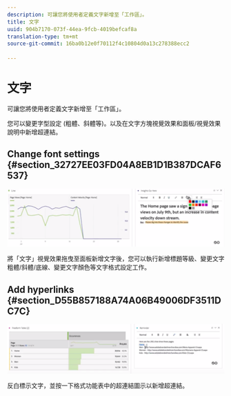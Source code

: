 ```yaml
---
description: 可讓您將使用者定義文字新增至「工作區」。
title: 文字
uuid: 904b7170-073f-44ea-9fcb-4019befcaf8a
translation-type: tm+mt
source-git-commit: 16ba0b12e0f70112f4c10804d0a13c278388ecc2

---
```



# 文字

可讓您將使用者定義文字新增至「工作區」。

您可以變更字型設定 (粗體、斜體等)。以及在文字方塊視覺效果和面板/視覺效果說明中新增超連結。

## Change font settings {#section_32727EE03FD04A8EB1D1B387DCAF6537}

![](assets/rich-text1.png)

將「文字」視覺效果拖曳至面板新增文字後，您可以執行新增標題等級、變更文字粗體/斜體/底線、變更文字顏色等文字格式設定工作。

## Add hyperlinks {#section_D55B857188A74A06B49006DF3511DC7C}

![](assets/rich-text2.png)

反白標示文字，並按一下格式功能表中的超連結圖示以新增超連結。
